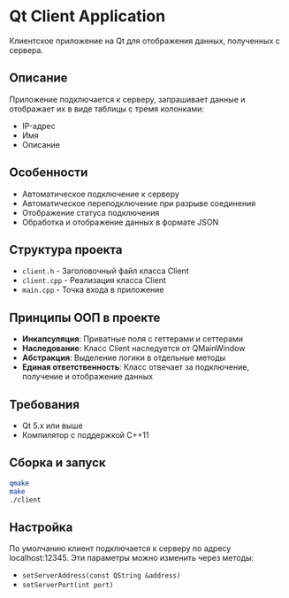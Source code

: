 # Qt Client Application

Клиентское приложение на Qt для отображения данных, полученных с сервера.

## Описание

Приложение подключается к серверу, запрашивает данные и отображает их в виде таблицы с тремя колонками:
- IP-адрес
- Имя
- Описание

## Особенности

- Автоматическое подключение к серверу
- Автоматическое переподключение при разрыве соединения
- Отображение статуса подключения
- Обработка и отображение данных в формате JSON

## Структура проекта

- `client.h` - Заголовочный файл класса Client
- `client.cpp` - Реализация класса Client
- `main.cpp` - Точка входа в приложение

## Принципы ООП в проекте

- **Инкапсуляция**: Приватные поля с геттерами и сеттерами
- **Наследование**: Класс Client наследуется от QMainWindow
- **Абстракция**: Выделение логики в отдельные методы
- **Единая ответственность**: Класс отвечает за подключение, получение и отображение данных

## Требования

- Qt 5.x или выше
- Компилятор с поддержкой C++11

## Сборка и запуск

```bash
qmake
make
./client
```

## Настройка

По умолчанию клиент подключается к серверу по адресу localhost:12345. Эти параметры можно изменить через методы:
- `setServerAddress(const QString &address)`
- `setServerPort(int port)` 